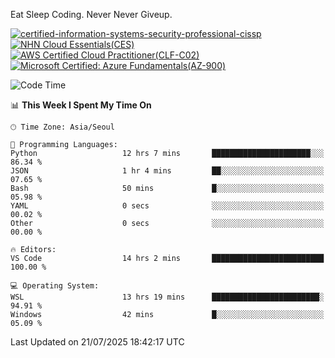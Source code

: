 Eat Sleep Coding.
Never Never Giveup.

[![certified-information-systems-security-professional-cissp](https://github.com/user-attachments/assets/d259884f-7f9a-4d80-a663-6968ead7464a)](https://www.credly.com/badges/f394a010-85a0-450b-9136-8043af01d71c/public_url)
[![NHN Cloud Essentials(CES)](https://github.com/user-attachments/assets/f405dcae-c923-424d-927f-e993bac10fa9)](https://www.nhncloud.com/kr/edu/certification/search)
[![AWS Certified Cloud Practitioner(CLF-C02)](https://github.com/user-attachments/assets/5199a6f5-42d5-4e70-b493-16c3fd42e691)](https://www.credly.com/badges/235e2b66-a782-4a21-ac77-ac4e42037113)
[![Microsoft Certified: Azure Fundamentals(AZ-900)](https://github.com/user-attachments/assets/7eb23f86-6311-42f9-83ab-166a25656710)](https://learn.microsoft.com/en-us/users/tiaz0128/credentials/ca6706271c8233ef)

<!--START_SECTION:waka-->
![Code Time](http://img.shields.io/badge/Code%20Time-4%2C298%20hrs%2024%20mins-blue)

📊 **This Week I Spent My Time On** 

```text
🕑︎ Time Zone: Asia/Seoul

💬 Programming Languages: 
Python                   12 hrs 7 mins       ██████████████████████░░░   86.34 % 
JSON                     1 hr 4 mins         ██░░░░░░░░░░░░░░░░░░░░░░░   07.65 % 
Bash                     50 mins             █░░░░░░░░░░░░░░░░░░░░░░░░   05.98 % 
YAML                     0 secs              ░░░░░░░░░░░░░░░░░░░░░░░░░   00.02 % 
Other                    0 secs              ░░░░░░░░░░░░░░░░░░░░░░░░░   00.00 % 

🔥 Editors: 
VS Code                  14 hrs 2 mins       █████████████████████████   100.00 % 

💻 Operating System: 
WSL                      13 hrs 19 mins      ████████████████████████░   94.91 % 
Windows                  42 mins             █░░░░░░░░░░░░░░░░░░░░░░░░   05.09 % 
```


 Last Updated on 21/07/2025 18:42:17 UTC
<!--END_SECTION:waka-->
